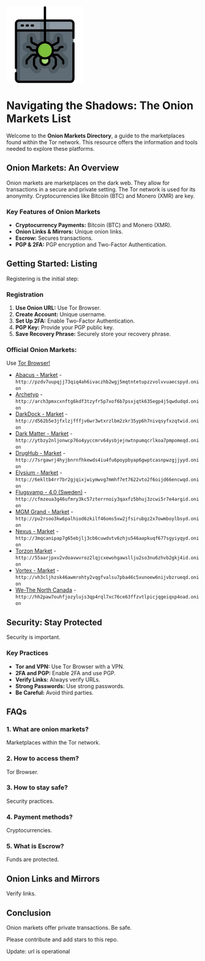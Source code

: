 <img src="/third-party/fix.webp" width="200">

# Navigating the Shadows: The Onion Markets List

Welcome to the **Onion Markets Directory**, a guide to the marketplaces found within the Tor network. This resource offers the information and tools needed to explore these platforms.

## Onion Markets: An Overview

Onion markets are marketplaces on the dark web. They allow for transactions in a secure and private setting. The Tor network is used for its anonymity. Cryptocurrencies like Bitcoin (BTC) and Monero (XMR) are key.

### Key Features of Onion Markets
*   **Cryptocurrency Payments:** Bitcoin (BTC) and Monero (XMR).
*   **Onion Links & Mirrors:** Unique onion links.
*   **Escrow:** Secures transactions.
*   **PGP & 2FA:** PGP encryption and Two-Factor Authentication.

## Getting Started: Listing

Registering is the initial step:

### Registration
1.  **Use Onion URL:** Use Tor Browser.
2.  **Create Account:** Unique username.
3.  **Set Up 2FA:** Enable Two-Factor Authentication.
4.  **PGP Key:** Provide your PGP public key.
5.  **Save Recovery Phrase:** Securely store your recovery phrase.

### Official Onion Markets:

Use [Tor Browser!](https://www.torproject.org/download/)

*   [Abacus - Market](http://pzdv7uupqjj73qiq4ah6ivaczhb2wgj5mqtntetupzzvolvvuaecspyd.onion) - `http://pzdv7uupqjj73qiq4ah6ivaczhb2wgj5mqtntetupzzvolvvuaecspyd.onion`
*   [Archetyp](@archetyp) - `http://arch3pmxcxnftg6kdf3tzyfr5p7xof6b7psxjqtk635egp4j5qwdudqd.onion`
*   [DarkDock - Market](http://d562b5e3jfxlzjfffjv6wr3wtxrzlbm2zkr35yp6h7nivqsyfxzqtwid.onion) - `http://d562b5e3jfxlzjfffjv6wr3wtxrzlbm2zkr35yp6h7nivqsyfxzqtwid.onion`
*   [Dark Matter - Market](http://ytbzy2nljonwcp76o4yyccmrv64ysbjejnwtnpumqcrlkoa7pmpomeqd.onion) - `http://ytbzy2nljonwcp76o4yyccmrv64ysbjejnwtnpumqcrlkoa7pmpomeqd.onion`
*   [DrugHub - Market](http://7srgawrj4hyjbnrnfhkewds4iu4fu6poypbyap6gwptcasnpwzgjjyyd.onion) - `http://7srgawrj4hyjbnrnfhkewds4iu4fu6poypbyap6gwptcasnpwzgjjyyd.onion`
*   [Elysium - Market](http://6ekltb4rr7br2gjqixjwiymwvg7mmhf7et7622vto2f6oijd66encwqd.onion) - `http://6ekltb4rr7br2gjqixjwiymwvg7mmhf7et7622vto2f6oijd66encwqd.onion`
*   [Flugsvamp - 4.0 (Sweden)](http://cfmzeua3g46ufmry3kc57zterrnoiy3qaxfz5bhuj3zcwi5r7e4argid.onion) - `http://cfmzeua3g46ufmry3kc57zterrnoiy3qaxfz5bhuj3zcwi5r7e4argid.onion`
*   [MGM Grand - Market](http://pu2rsoo3kw6palhiod6zkilf46oms5xw2jfsirubgz2x7owmboylbsyd.onion) - `http://pu2rsoo3kw6palhiod6zkilf46oms5xw2jfsirubgz2x7owmboylbsyd.onion`
*   [Nexus - Market](http://3mqcanipap7g65ebjlj3cb6cuwdvtv6zhju546aapkuqf677sgyiyqyd.onion) - `http://3mqcanipap7g65ebjlj3cb6cuwdvtv6zhju546aapkuqf677sgyiyqyd.onion`
*   [Torzon Market](http://55aarjpxv2vdoavwvroz2lqjcxewohgawsllju2so3nu6zhvb2gkj4id.onion) - `http://55aarjpxv2vdoavwvroz2lqjcxewohgawsllju2so3nu6zhvb2gkj4id.onion`
*   [Vortex - Market](http://vh3cljhzsk46awmrohty2vqgfvalsu7pba46c5xunoew6nijvbzrueqd.onion) - `http://vh3cljhzsk46awmrohty2vqgfvalsu7pba46c5xunoew6nijvbzrueqd.onion`
*   [We-The North Canada](http://hh2paw7ouhfjozylujs3qp4rql7xc76ce63ffzvtlpicjqgeiqxp4oad.onion) - `http://hh2paw7ouhfjozylujs3qp4rql7xc76ce63ffzvtlpicjqgeiqxp4oad.onion`

## Security: Stay Protected

Security is important.

### Key Practices
*   **Tor and VPN:** Use Tor Browser with a VPN.
*   **2FA and PGP:** Enable 2FA and use PGP.
*   **Verify Links:** Always verify URLs.
*   **Strong Passwords:** Use strong passwords.
*   **Be Careful:** Avoid third parties.

## FAQs

### 1. What are onion markets?
Marketplaces within the Tor network.

### 2. How to access them?
Tor Browser.

### 3. How to stay safe?
Security practices.

### 4. Payment methods?
Cryptocurrencies.

### 5. What is Escrow?
Funds are protected.

## Onion Links and Mirrors

Verify links.

## Conclusion

Onion markets offer private transactions. Be safe.

Please contribute and add stars to this repo.

























Update: url is operational